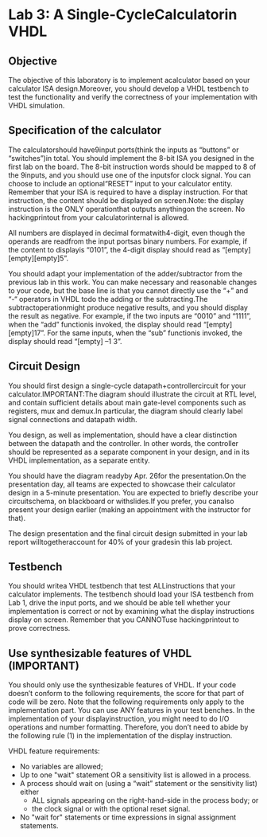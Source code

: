 # Lab 3: A Single-CycleCalculatorin VHDL
## Objective
The objective of this laboratory is to implement acalculator based on your calculator ISA design.Moreover, you should develop a VHDL testbench to test the functionality and verify the correctness of your implementation with VHDL simulation.
## Specification of the calculator
The calculatorshould have9input ports(think the inputs as “buttons” or “switches”)in total. You should implement the 8-bit ISA you designed in the first lab on the board. The 8-bit instruction words should be mapped to 8 of the 9inputs, and you should use one of the inputsfor clock signal. You can choose to include an optional“RESET” input to your calculator entity. Remember that your ISA is required to have a display instruction. For that instruction, the content should be displayed on screen.Note: the display instruction is the ONLY operationthat outputs anythingon the screen. No hackingprintout from your calculatorinternal is allowed.

All numbers are displayed in decimal formatwith4-digit, even though the operands are readfrom the input portsas binary numbers. For example, if the content to displayis “0101”, the 4-digit display should read as “[empty][empty][empty]5”. 

You should adapt your implementation of the adder/subtractor from the previous lab in this work. You can make necessary and reasonable changes to your code, but the base line is that you cannot directly use the “+” and “-“ operators in VHDL todo the adding or the subtracting.The subtractoperationmight produce negative results, and you should display the result as negative. For example, if the two inputs are “0010” and “1111”, when the “add” functionis invoked, the display should read “[empty][empty]17”. For the same inputs, when the “sub” functionis invoked, the display should read “[empty] –1 3”.

## Circuit  Design
You  should  first  design  a  single-cycle  datapath+controllercircuit  for  your calculator.IMPORTANT:The diagram should illustrate the circuit at RTL level, and contain sufficient details about main gate-level components such as registers, mux and demux.In particular, the diagram should clearly label signal connections and datapath width. 

You design, as well as implementation, should have a clear distinction between the datapath and the controller. In other words, the controller should be represented as a separate component in your design, and in its VHDL implementation, as a separate entity.

You should have the diagram readyby Apr. 26for the presentation.On the presentation day, all teams are expected to showcase their calculator design in a 5-minute presentation. You are expected to briefly describe your circuitschema, on blackboard or withslides.If you prefer, you canalso present your design earlier (making an appointment with the instructor for that).

The design presentation and the final circuit design submitted in your lab report willtogetheraccount for 40% of your gradesin this lab project.

## Testbench
You should writea VHDL testbench that test ALLinstructions that your calculator implements. The testbench should load your ISA testbench from Lab 1, drive the input ports, and we should be able tell whether your implementation is correct or not by examining what the display instructions display on screen. Remember that you CANNOTuse hackingprintout to prove correctness.

## Use synthesizable features of VHDL (IMPORTANT)
You should only use the synthesizable features of VHDL. If your code doesn’t conform to the following requirements, the score for that part of code will be zero. Note that the following requirements only apply to the implementation part. You can use ANY features in your test benches. In the implementation of your displayinstruction, you might need to do I/O operations and number formatting. Therefore, you don’t need to abide by the following rule (1) in the implementation of the display instruction.

VHDL feature requirements:
  * No variables are allowed;
  * Up to one "wait" statement OR a sensitivity list is allowed in a process. 
  * A process should wait on (using a “wait” statement or the sensitivity list) either 
    * ALL signals appearing on the right-hand-side in the process body; or 
    * the clock signal or with the optional reset signal.
  * No "wait for" statements or time expressions in signal assignment statements.
